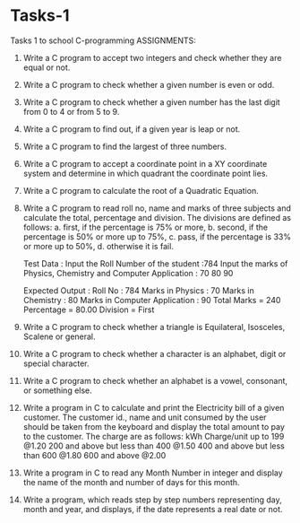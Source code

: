 # Tasks-1
Tasks 1 to school C-programming
ASSIGNMENTS:

1. Write a C program to accept two integers and check whether they are equal or not.
2. Write a C program to check whether a given number is even or odd.
3. Write a C program to check whether a given number has the last digit from 0 to 4 or from 5 to 9.
4. Write a C program to find out, if a given year is leap or not.
5. Write a C program to find the largest of three numbers.
6. Write a C program to accept a coordinate point in a XY coordinate system and determine in which quadrant the coordinate point lies.
7. Write a C program to calculate the root of a Quadratic Equation.
8. Write a C program to read roll no, name and marks of three subjects and calculate the total, percentage and division. The divisions are defined as follows:
    a. first, if the percentage is 75% or more,
    b. second, if the percentage is 50% or more up to 75%,
    c. pass, if the percentage is 33% or more up to 50%,
    d. otherwise it is fail.

    Test Data : 
    Input the Roll Number of the student :784 
    Input the marks of Physics, Chemistry and Computer Application : 70 80 90

    Expected Output :
    Roll No : 784 
    Marks in Physics : 70 
    Marks in Chemistry : 80 
    Marks in Computer Application : 90 
    Total Marks = 240 
    Percentage = 80.00 
    Division = First 

9. Write a C program to check whether a triangle is Equilateral, Isosceles, Scalene or general.
10. Write a C program to check whether a character is an alphabet, digit or special character.
11. Write a C program to check whether an alphabet is a vowel, consonant, or something else.
12. Write a program in C to calculate and print the Electricity bill of a given customer. The customer id., name and unit consumed by the user should be taken from the keyboard and display the total amount to pay to the customer. The charge are as follows:
    kWh                                 Charge/unit
    up to 199                           @1.20
    200 and above but less than 400     @1.50
    400 and above but less than 600     @1.80
    600 and above                       @2.00
 
13. Write a program in C to read any Month Number in integer and display the name of the month and number of days for this month.
14. Write a program, which reads step by step numbers representing day, month and year, and displays, if the date represents a real date or not.

